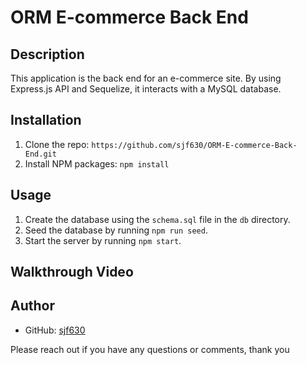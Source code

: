 # ORM E-commerce Back End

## Description

This application is the back end for an e-commerce site. By using Express.js API and Sequelize, it interacts with a MySQL database.

## Installation

1. Clone the repo: `https://github.com/sjf630/ORM-E-commerce-Back-End.git`
2. Install NPM packages: `npm install`


## Usage

1. Create the database using the `schema.sql` file in the `db` directory.
2. Seed the database by running `npm run seed`.
3. Start the server by running `npm start`.

## Walkthrough Video


## Author

- GitHub: [sjf630](https://github.com/sjf630)

Please reach out if you have any questions or comments, thank you

